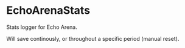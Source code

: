 # EchoArenaStats
Stats logger for Echo Arena. 

Will save continously, or throughout a specific period (manual reset).

